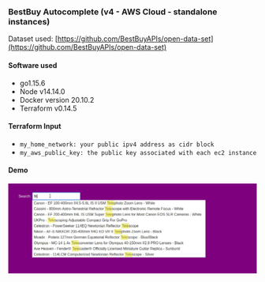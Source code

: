 ### BestBuy Autocomplete (v4 - AWS Cloud - standalone instances)

Dataset used: [https://github.com/BestBuyAPIs/open-data-set](https://github.com/BestBuyAPIs/open-data-set)

#### Software used
- go1.15.6
- Node v14.14.0
- Docker version 20.10.2
- Terraform v0.14.5

#### Terraform Input

- `my_home_network: your public ipv4 address as cidr block`
- `my_aws_public_key: the public key associated with each ec2 instance`

#### Demo

![demo](images/local.gif)
